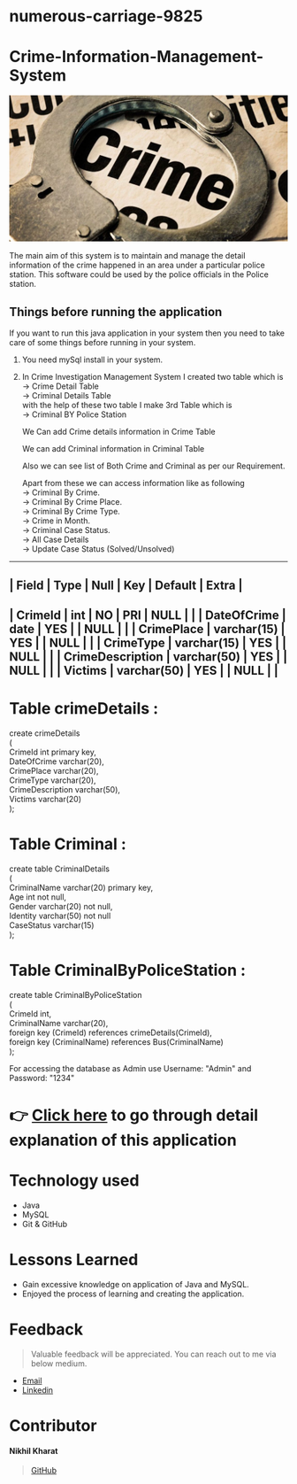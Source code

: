 # numerous-carriage-9825
# Crime-Information-Management-System

![Logo](https://github.com/nikhilkharat/numerous-carriage-9825/blob/day-5/Crime_Investigation_Management_System/Images/gs_article_img_157183295712.jpg)



The main aim of this system is to maintain and manage the detail information of the crime happened in  an  area under a particular police station. 
This software could be used by the police officials in the Police station.


## Things before running the application

If you want to run this java application in your system then you need to take care of some things before running in your system. 

1) You need mySql install in your system.

2) In Crime Investigation Management System I created two table which is<br>
   -> Crime Detail Table<br>
   -> Criminal Details Table<br>
   with the help of these two table I make 3rd Table which is<br>
   -> Criminal BY Police Station<br>
   
   We Can add Crime details information in Crime Table
   
   We can add Criminal information in Criminal Table
   
   Also we can see list of Both Crime and Criminal as per our Requirement.
   
   Apart from these we can access information like as following<br>
   -> Criminal By Crime.<br>
   -> Criminal By Crime Place.<br>
   -> Criminal By Crime Type.<br>
   -> Crime in Month.<br>
   -> Criminal Case Status.<br>
   -> All Case Details <br>
   -> Update Case Status (Solved/Unsolved)<br>

-----------------------------------------------------------------
| Field            | Type        | Null | Key | Default | Extra |
------------------------------------------------------------------
| CrimeId          | int         | NO   | PRI | NULL    |       |
| DateOfCrime      | date        | YES  |     | NULL    |       |
| CrimePlace       | varchar(15) | YES  |     | NULL    |       |
| CrimeType        | varchar(15) | YES  |     | NULL    |       |
| CrimeDescription | varchar(50) | YES  |     | NULL    |       |
| Victims          | varchar(50) | YES  |     | NULL    |       |
-----------------------------------------------------------------

Table crimeDetails :
====================
create crimeDetails <br>
(<br>
    CrimeId int primary key,<br>
    DateOfCrime varchar(20),<br>
    CrimePlace varchar(20),<br>
    CrimeType varchar(20),<br>
    CrimeDescription varchar(50),<br>
    Victims varchar(20)<br>
);

Table Criminal :
=====================
create table CriminalDetails<br>
(<br>
    CriminalName varchar(20) primary key,<br>
    Age int not null,<br>
    Gender varchar(20) not null,<br>
    Identity varchar(50) not null<br>
    CaseStatus varchar(15) <br>
);

Table CriminalByPoliceStation :
==================
create table CriminalByPoliceStation <br>
(<br>
    CrimeId int,<br>
    CriminalName varchar(20),<br>
    foreign key (CrimeId) references crimeDetails(CrimeId),<br>
    foreign key (CriminalName) references Bus(CriminalName)<br>
);


For accessing the database as Admin use Username: "Admin" and Password: "1234"

# 👉 [Click here](https://drive.google.com/file/d/1kKWC5dUw0bd2ESU9o_2k4L9_i6JaqKXS/view) to go through detail explanation of this application 


# Technology used 

- Java
- MySQL
- Git & GitHub

# Lessons Learned

- Gain excessive knowledge on application of Java and MySQL.
- Enjoyed the process of learning and creating the application.


# Feedback
> Valuable feedback will be appreciated.
> You can reach out to me via below medium.

- [Email](nikhil.kharat8a@gmail.com)
- [Linkedin](https://www.linkedin.com/in/nikhil-kharat-872608109)
# Contributor
#### Nikhil Kharat
>[GitHub](https://github.com/nikhilkharat)
